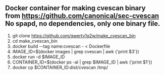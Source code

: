 Docker container for making cvescan binary from https://github.com/canonical/sec-cvescan No spapd, no dependencies, only one binary file.
---
1) git clone https://github.com/qwerty1q2w/make_cvescan_bin
2) cd make_cvescan_bin
3) docker build --tag name:cvescan - < Dockerfile
4) IMAGE_ID=$(docker images | grep cvescan | awk {'print $3'})
5) docker run -d $IMAGE_ID
6) CONTAINER_ID=$(docker ps -al | grep $IMAGE_ID | awk {'print $1'})
7) docker cp $CONTAINER_ID:dist/cvescan /tmp/
